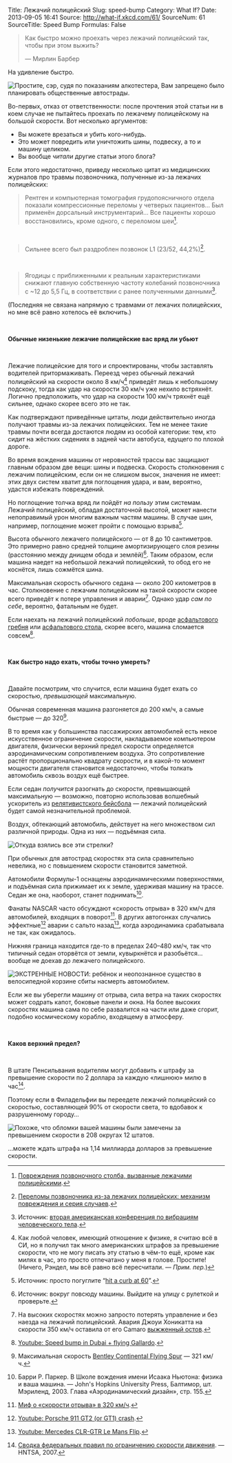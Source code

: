 Title: Лежачий полицейский
Slug: speed-bump
Category: What If?
Date: 2013-09-05 16:41
Source: http://what-if.xkcd.com/61/
SourceNum: 61
SourceTitle: Speed Bump
Formulas: False

> Как быстро можно проехать через лежачий полицейский так, чтобы при этом выжить?
> 
> — Мирлин Барбер

На удивление быстро.

![](/uploads/061-speed-bump/speedbump_dot_ru.png "Простите, сэр, судя по показаниям алкотестера, Вам запрещено было планировать общественные автострады.")

Во-первых, отказ от ответственности: после прочтения этой статьи ни в коем случае не пытайтесь проехать по лежачему полицейскому на большой скорости. Вот несколько аргументов:

* Вы можете врезаться и убить кого-нибудь.
* Это может повредить или уничтожить шины, подвеску, а то и машину целиком.
* Вы вообще _читали_ другие статьи этого блога?

Если этого недостаточно, приведу несколько цитат из медицинских журналов про травмы позвоночника, полученные из-за лежачих полицейских:

> Рентген и компьютерная томография грудопоясничного отдела показали компрессионные переломы у четверых пациентов… Был применён дорсальный инструментарий… Все пациенты хорошо восстановились, кроме одного, с переломом шеи[^1].

&nbsp;

> Сильнее всего был раздроблен позвонок L1 (23/52, 44,2%)[^2].

&nbsp;

> Ягодицы с приближенными к реальным характеристиками снижают главную собственную частоту колебаний позвоночника с ~12 до 5,5 Гц, в соответствии с ранее полученными данными[^3].

(Последняя не связана напрямую с травмами от лежачих полицейских, но мне всё равно хотелось её включить.)

&nbsp;

**Обычные низенькие лежачие полицейские вас вряд ли убьют**

&nbsp;

Лежачие полицейские для того и спроектированы, чтобы заставлять водителей притормаживать. Переезд через обычный лежачий полицейский на скорости около 8 км/ч[^4] приведёт лишь к небольшому подскоку, тогда как удар на скорости 30 км/ч уже нехило встряхнёт. Логично предположить, что удар на скорости 100 км/ч тряхнёт ещё сильнее, однако скорее всего это не так.

Как подтверждают приведённые цитаты, люди действительно иногда получают травмы из-за лежачих полицейских. Тем не менее такие травмы почти всегда достаются людям из особой категории: тем, кто сидит на жёстких сидениях в задней части автобуса, едущего по плохой дороге.

Во время вождения машины от неровностей трассы вас защищают главным образом две вещи: шины и подвеска. Скорость столкновения с лежачим полицейским, если он не слишком высок, значения не имеет: этих двух систем хватит для поглощения удара, и вам, вероятно, удастся избежать повреждений.

Но поглощение толчка вряд ли пойдёт _на пользу_ этим системам. Лежачий полицейский, обладая достаточной высотой, может нанести непоправимый урон многим важным частям машины. В случае шин, например, поглощение может пройти с помощью взрыва[^5].

Высота обычного лежачего полицейского — от 8 до 10 сантиметров. Это примерно равно средней толщине амортизирующего слоя резины (расстоянию между днищем обода и землёй)[^6]. Таким образом, если машина наедет на небольшой лежачий полицейский, то обод его не коснётся, лишь сожмётся шина.

Максимальная скорость обычного седана — около 200 километров в час. Столкновение с лежачим полицейским на такой скорости скорее всего приведёт к потере управления и аварии[^7]. Однако удар _сам по себе_, вероятно, фатальным не будет.

Если наехать на лежачий полицейский _побольше_, вроде [асфальтового гребня](https://en.wikipedia.org/wiki/Speed_hump) или [асфальтового стола](https://en.wikipedia.org/wiki/Speed_table), скорее всего, машина сломается совсем[^8].

&nbsp;

**Как быстро надо ехать, чтобы точно умереть?**

&nbsp;

Давайте посмотрим, что случится, если машина будет ехать со скоростью, _превышающей_ максимальную.

Обычная современная машина разгоняется до 200 км/ч, а самые быстрые — до 320[^9].

В то время как у большинства пассажирских автомобилей есть некое искусственное ограничение скорости, накладываемое компьютером двигателя, физически верхний предел скорости определяется аэродинамическим сопротивлением воздуха. Это сопротивление растёт пропорционально квадрату скорости, и в какой-то момент мощности двигателя становится недостаточно, чтобы толкать автомобиль сквозь воздух ещё быстрее.

Если седан _получится_ разогнать до скорости, превышающей максимальную — возможно, повторно использовав волшебный ускоритель из [релятивистского бейсбола](http://chtoes.li/page/relativistic-baseball) — лежачий полицейский будет самой незначительной проблемой.

Воздух, обтекающий автомобиль, действует на него множеством сил различной природы. Одна из них — подъёмная сила.

![](/uploads/061-speed-bump/speedbump_forces.png "Откуда взялись все эти стрелки?")

При обычных для автострад скоростях эта сила сравнительно невелика, но с повышением скорости становится заметной.

Автомобили Формулы-1 оснащены аэродинамическими поверхностями, и подъёмная сила прижимает их к земле, удерживая машину на трассе. Седан же она, наоборот, станет поднимать[^10].

Фанаты NASCAR часто обсуждают «скорость отрыва» в 320 км/ч для автомобилей, входящих в поворот[^11]. В других автогонках случались эффектные[^12] аварии с сальто назад[^13], когда аэродинамика срабатывала не так, как ожидалось.

Нижняя граница находится где-то в пределах 240–480&nbsp;км/ч, так что типичный седан оторвётся от земли, кувыркнётся и разобьётся… вообще не доехав до лежачего полицейского.

![](/uploads/061-speed-bump/speedbump_flip.png "ЭКСТРЕННЫЕ НОВОСТИ: ребёнок и неопознанное существо в велосипедной корзине сбиты насмерть автомобилем.")

Если же вы уберегли машину от отрыва, сила ветра на таких скоростях может содрать капот, боковые панели и окна. На более высоких скоростях машина сама по себе развалится на части или даже сгорит, подобно космическому кораблю, входящему в атмосферу.

&nbsp;

**Каков верхний предел?**

&nbsp;

В штате Пенсильвания водителям могут добавить к штрафу за превышение скорости по 2 доллара за каждую «лишнюю» милю в час[^14].

Поэтому если в Филадельфии вы переедете лежачий полицейский со скоростью, составляющей 90% от скорости света, то вдобавок к разрушенному городу…

![](/uploads/061-speed-bump/speedbump_city_ru.png "Похоже, что обломки вашей машины были замечены за превышением скорости в 208 округах 12 штатов.")

…можете ждать штрафа на 1,14 миллиарда долларов за превышение скорости.

[^1]: [Повреждения позвоночного столба, вызванные лежачими полицейскими](http://akademikpersonel.duzce.edu.tr/hayatikandis/sci/hayatikandis12.01.2012_08.54.59sci.pdf).
[^2]: [Переломы позвоночника из-за лежачих полицейских: механизм повреждения и серия случаев](http://www.ncbi.nlm.nih.gov/pubmed/21150664).
[^3]: Источник: [вторая американская конференция по вибрациям человеческого тела](http://www.cdc.gov/niosh/mining/UserFiles/works/pdfs/2009-145.pdf).
[^4]: Как любой человек, имеющий отношение к физике, я считаю всё в СИ, но я получил так много американских штрафов за превышение скорости, что не могу писать эту статью в чём-то ещё, кроме как милях в час, это просто отпечатано у меня в голове. Простите! (Ничего, Рэндел, мы всё равно всё пересчитали. — *Прим. пер.*)
[^5]: Источник: просто погуглите “[hit a curb at 60](http://www.google.com/search?q=hit+a+curb+at+60)”.
[^6]: Источник: вокруг повсюду машины. Выйдите на улицу с рулеткой и проверьте.
[^7]: На высоких скоростях можно запросто потерять управление и без наезда на лежачий полицейский. Авария Джоуи Хоникатта на скорости 350 км/ч оставила от его Camaro [выжженный остов](http://gmauthority.com/blog/2013/03/worlds-fastest-camaro-crashes-at-220-mph-during-texas-mile-run/).
[^8]: [Youtube: Speed bump in Dubai + flying Gallardo](http://www.youtube.com/watch?v=Vg79_mM2CNY).
[^9]: Максимальная скорость [Bentley Continental Flying Spur](http://fastestlaps.com/articles/which_car_is_really_the_worlds_fastest_sedan.html) — 321 км/ч.
[^10]: Барри Р. Паркер. В Школе вождения имени Исаака Ньютона: физика и ваша машина. — John's Hopkins University Press, Балтимор, шт. Мэриленд, 2003. Глава «Аэродинамический дизайн», стр. 155.
[^11]: [Миф о «скорости отрыва» в 320 км/ч](http://www.buildingspeed.org/blog/2012/06/the-myth-of-the-200-mph-lift-off-speed/).
[^12]: [Youtube: Porsche 911 GT2 (or GT1) crash](http://www.youtube.com/watch?v=_fQGm81x0EY).
[^13]: [Youtube: Mercedes CLR-GTR Le Mans Flip](http://www.youtube.com/watch?v=rQbgSe9S54I).
[^14]: [Сводка федеральных правил по ограничению скорости движения](http://ntl.bts.gov/lib/30000/30100/30132/810826.pdf). — HNTSA, 2007.

